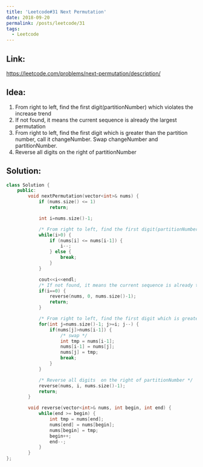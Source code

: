 ```yaml
---
title: 'Leetcode#31 Next Permutation'
date: 2018-09-20
permalink: /posts/leetcode/31
tags:
  - Leetcode
---
```

## Link: ##
https://leetcode.com/problems/next-permutation/description/

## Idea: ##
1. From right to left, find the first digit(partitionNumber) which violates the increase trend
2. If not found, it means the current sequence is already the largest permutation
3. From right to left, find the first digit which is greater than the partition number, call it changeNumber. Swap changeNumber and partitionNumber.
4. Reverse all digits  on the right of partitionNumber 

## Solution: ##
```cpp
class Solution {
    public:
        void nextPermutation(vector<int>& nums) {
            if (nums.size() <= 1)
                return;

            int i=nums.size()-1;

            /* From right to left, find the first digit(partitionNumber) which violates the increase trend */
            while(i>0) {
                if (nums[i] <= nums[i-1]) {
                    i--;
                } else {
                    break;
                }
            }

            cout<<i<<endl;
            /* If not found, it means the current sequence is already the largest permutation */
            if(i==0) {
                reverse(nums, 0, nums.size()-1);
                return;
            }

            /* From right to left, find the first digit which is greater than the partition number, call it changeNumber */
            for(int j=nums.size()-1; j>=i; j--) {
                if(nums[j]>nums[i-1]) {
                    /* swap */
                    int tmp = nums[i-1];
                    nums[i-1] = nums[j];
                    nums[j] = tmp;
                    break;
                }
            }

            /* Reverse all digits  on the right of partitionNumber */
            reverse(nums, i, nums.size()-1);
            return;
        }

        void reverse(vector<int>& nums, int begin, int end) {
            while(end >= begin) {
                int tmp = nums[end];
                nums[end] = nums[begin];
                nums[begin] = tmp;
                begin++;
                end--;
            }
        }
};
```
